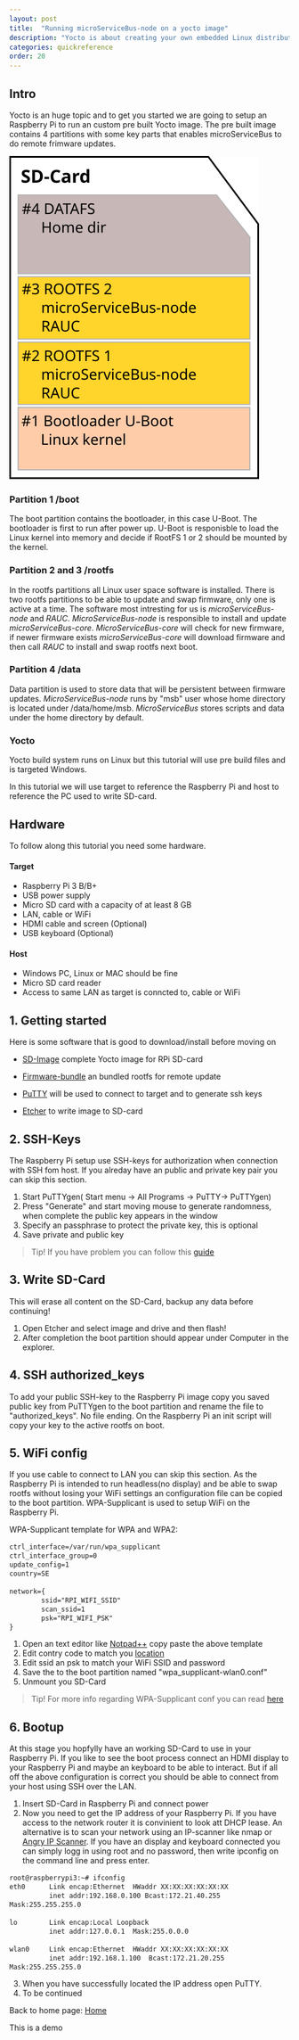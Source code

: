 ```yaml
---
layout: post
title:  "Running microServiceBus-node on a yocto image"
description: "Yocto is about creating your own embedded Linux distribution, by cherry-picking Yocto meta-layers to suit your needs and create a powerful, yet minimal firmware. microservicebus-node is available as a Yocto meta-layer! Learn more about how to use it."
categories: quickreference
order: 20
---
```



## Intro
Yocto is an huge topic and to get you started we are going to setup an Raspberry Pi to run an custom pre built Yocto image. The pre built image contains 4 partitions with some key parts that enables microServiceBus to do remote frimware updates.

![SD-Card composition](/images/running-microservicebus-node-on-a-yocto-image/rpi-sd-image.svg)

### Partition 1 /boot
The boot partition contains the bootloader, in this case U-Boot. The bootloader is first to run after power up. U-Boot is responisble to load the Linux kernel into memory and decide if RootFS 1 or 2 should be mounted by the kernel.

### Partition 2 and 3 /rootfs
In the rootfs partitions all Linux user space software is installed. There is two rootfs partitions to be able to update and swap firmware, only one is active at a time. The software most intresting for us is *microServiceBus-node* and *RAUC*. *MicroServiceBus-node* is responsible to install and update *microServiceBus-core*. *MicroServiceBus-core* will check for new firmware, if newer firmware exists *microServiceBus-core* will download firmware and then call *RAUC* to install and swap rootfs next boot.

### Partition 4 /data
Data partition is used to store data that will be persistent between firmware updates. *MicroServiceBus-node* runs by "msb" user whose home directory is located under /data/home/msb. *MicroServiceBus* stores scripts and data under the home directory by default. 

### Yocto
Yocto build system runs on Linux but this tutorial will use pre build files and is targeted Windows.

In this tutorial we will use target to reference the Raspberry Pi and host to reference the PC used to write SD-card.

## Hardware
To follow along this tutorial you need some hardware.

#### Target
- Raspberry Pi 3 B/B+
- USB power supply
- Micro SD card with a capacity of at least 8 GB
- LAN, cable or WiFi
- HDMI cable and screen (Optional)
- USB keyboard (Optional)

#### Host
- Windows PC, Linux or MAC should be fine
- Micro SD card reader
- Access to same LAN as target is conncted to, cable or WiFi
## 1. Getting started
Here is some software that is good to download/install before moving on
- [SD-Image]() complete Yocto image for RPi SD-card
- [Firmware-bundle]() an bundled rootfs for remote update

- [PuTTY](https://www.chiark.greenend.org.uk/~sgtatham/putty/latest.html) will be used to connect to target and to generate ssh keys
- [Etcher](https://www.balena.io/etcher/) to write image to SD-card

## 2. SSH-Keys
The Raspberry Pi setup use SSH-keys for authorization when connection with SSH fom host. If you alreday have an public and private key pair you can skip this section.
1. Start PuTTYgen( Start menu -> All Programs -> PuTTY-> PuTTYgen)
2. Press "Generate" and start moving mouse to generate randomness, when complete the public key appears in the window
3. Specify an passphrase to protect the private key, this is optional
4. Save private and public key

>Tip! If you have problem you can follow this [guide](https://www.ssh.com/ssh/putty/windows/puttygen)

## 3. Write SD-Card
This will erase all content on the SD-Card, backup any data before continuing!
1. Open Etcher and select image and drive and then flash!
2. After completion the boot partition should appear under Computer in the explorer.

## 4. SSH authorized_keys
To add your public SSH-key to the Raspberry Pi image copy you saved public key from PuTTYgen to the boot partition and rename the file to "authorized_keys". No file ending. On the Raspberry Pi an init script will copy your key to the active rootfs on boot.

## 5. WiFi config
If you use cable to connect to LAN you can skip this section.
As the Raspberry Pi is intended to run headless(no display) and be able to swap rootfs without losing your WiFi settings an configuration file can be copied to the boot partition. WPA-Supplicant is used to setup WiFi on the Raspberry Pi.

WPA-Supplicant template for WPA and WPA2:

``` shell
ctrl_interface=/var/run/wpa_supplicant
ctrl_interface_group=0
update_config=1
country=SE

network={
        ssid="RPI_WIFI_SSID"
        scan_ssid=1
        psk="RPI_WIFI_PSK"
}
```
1. Open an text editor like [Notpad++](https://notepad-plus-plus.org/download/v7.7.html) copy paste the above template
2. Edit contry code to match you [location](https://en.wikipedia.org/wiki/ISO_3166-1)
3. Edit ssid an psk to match your WiFi SSID and password
4. Save the to the boot partition named "wpa_supplicant-wlan0.conf"
5. Unmount you SD-Card

>Tip! For more info regarding WPA-Supplicant conf you can read [here](https://www.raspberrypi.org/documentation/configuration/wireless/wireless-cli.md)

## 6. Bootup
At this stage you hopfylly have an working SD-Card to use in your Raspberry Pi. If you like to see the boot process connect an HDMI display to your Raspberry Pi and maybe an keyboard to be able to interact. But if all off the above configuration is correct you should be able to connect from your host using SSH over the LAN.
1. Insert SD-Card in Raspberry Pi and connect power
2. Now you need to get the IP address of your Raspberry Pi. If you have access to the network router it is convinient to look att DHCP lease. An alternative is to scan your network using an IP-scanner like nmap or [Angry IP Scanner](https://angryip.org/download/#windows). If you have an display and keyboard connected you can simply logg in using root and no password, then write ipconfig on the command line and press enter.
``` shell
root@raspberrypi3:~# ifconfig
eth0      Link encap:Ethernet  HWaddr XX:XX:XX:XX:XX:XX  
          inet addr:192.168.0.100 Bcast:172.21.40.255  Mask:255.255.255.0

lo        Link encap:Local Loopback  
          inet addr:127.0.0.1  Mask:255.0.0.0

wlan0     Link encap:Ethernet  HWaddr XX:XX:XX:XX:XX:XX  
          inet addr:192.168.1.100  Bcast:172.21.20.255  Mask:255.255.255.0
```
3. When you have successfully located the IP address open PuTTY.
4. To be continued


Back to home page: [Home](/)

This is a demo